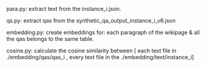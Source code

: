 para.py: extract text from the instance_i.json.

qs.py: extract qas from the synthetic_qa_output_instance_i_v6.json

embedding.py: create embeddings for: each paragraph of the wikipage & all the qas belongs to the same table.

cosine.py: calculate the cosine similarity between [ each text file in ./embedding/qas/qas_i , every text file in the ./embedding/text/instance_i]